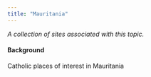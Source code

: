 ```yaml
---
title: "Mauritania"
---
```



*A collection of sites associated with this topic.*

#### Background

Catholic places of interest in Mauritania


